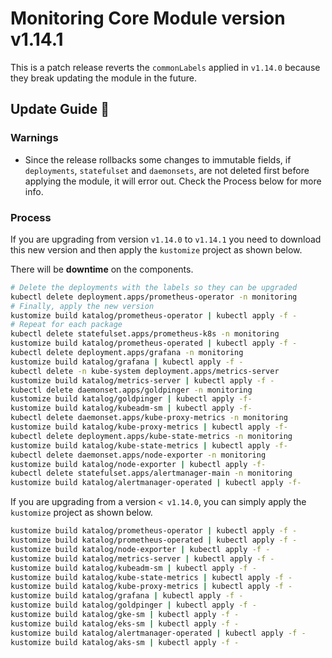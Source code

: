 # Monitoring Core Module version v1.14.1

This is a patch release reverts the `commonLabels` applied in `v1.14.0` because they break updating the module in the future.

## Update Guide 🦮

### Warnings

- Since the release rollbacks some changes to immutable fields, if `deployments`, `statefulset` and `daemonsets`, are not deleted first before applying the module, it will error out. Check the Process below for more info.

### Process

If you are upgrading from version `v1.14.0` to `v1.14.1` you need to download this new version and then apply the `kustomize` project as shown below.

There will be **downtime** on the components.

```bash
# Delete the deployments with the labels so they can be upgraded
kubectl delete deployment.apps/prometheus-operator -n monitoring
# Finally, apply the new version
kustomize build katalog/prometheus-operator | kubectl apply -f -
# Repeat for each package
kubectl delete statefulset.apps/prometheus-k8s -n monitoring
kustomize build katalog/prometheus-operated | kubectl apply -f -
kubectl delete deployment.apps/grafana -n monitoring
kustomize build katalog/grafana | kubectl apply -f -
kubectl delete -n kube-system deployment.apps/metrics-server
kustomize build katalog/metrics-server | kubectl apply -f -
kubectl delete daemonset.apps/goldpinger -n monitoring
kustomize build katalog/goldpinger | kubectl apply -f-
kustomize build katalog/kubeadm-sm | kubectl apply -f-
kubectl delete daemonset.apps/kube-proxy-metrics -n monitoring
kustomize build katalog/kube-proxy-metrics | kubectl apply -f-
kubectl delete deployment.apps/kube-state-metrics -n monitoring
kustomize build katalog/kube-state-metrics | kubectl apply -f-
kubectl delete daemonset.apps/node-exporter -n monitoring
kustomize build katalog/node-exporter | kubectl apply -f-
kubectl delete statefulset.apps/alertmanager-main -n monitoring
kustomize build katalog/alertmanager-operated | kubectl apply -f-
```

If you are upgrading from a version `< v1.14.0`, you can simply apply the `kustomize` project as shown below.

```bash
kustomize build katalog/prometheus-operator | kubectl apply -f -
kustomize build katalog/prometheus-operated | kubectl apply -f -
kustomize build katalog/node-exporter | kubectl apply -f -
kustomize build katalog/metrics-server | kubectl apply -f -
kustomize build katalog/kubeadm-sm | kubectl apply -f -
kustomize build katalog/kube-state-metrics | kubectl apply -f -
kustomize build katalog/kube-proxy-metrics | kubectl apply -f -
kustomize build katalog/grafana | kubectl apply -f -
kustomize build katalog/goldpinger | kubectl apply -f -
kustomize build katalog/gke-sm | kubectl apply -f -
kustomize build katalog/eks-sm | kubectl apply -f -
kustomize build katalog/alertmanager-operated | kubectl apply -f -
kustomize build katalog/aks-sm | kubectl apply -f -
```
